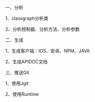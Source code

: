 一、分析

1、classgraph分析类

2、分析控制器、分析方法、分析参数

二、生成

1、生成客户端：IOS、安卓、NPM、JAVA

2、生成APIDOC文档

三、推送Git

1、使用Jgit

2、使用Runtime